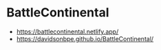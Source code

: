 # BattleContinental
* https://battlecontinental.netlify.app/
* https://davidsonbpe.github.io/BattleContinental/


